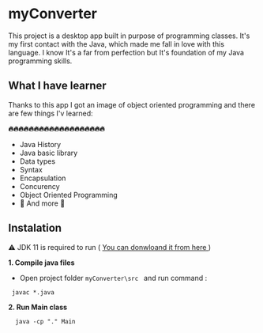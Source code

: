 # myConverter
  This project is a desktop app built in purpose of programming classes. 
It's my first contact with the Java, which made me fall in love with this language.
I know It's a far from perfection but It's foundation of my Java programming skills.

## What I have learner
  Thanks to this app I got an image of object oriented programming and there are few things I'v learned:  
  
  **:fire::fire::fire::fire::fire::fire::fire::fire::fire::fire::fire::fire::fire::fire::fire::fire::fire::fire::fire:** 
  - Java History
  - Java basic library
  - Data types
  - Syntax
  - Encapsulation
  - Concurency 
  - Object Oriented Programming 
  - :metal: And more :metal:

## Instalation
  :warning:  JDK 11 is required to run
 ( <a href="https://www.oracle.com/java/technologies/javase-jdk11-downloads.html">You can donwloand it from here </a>)

**1. Compile java files**  
  * Open project folder `myConverter\src `  and run command :    
 ```
  javac *.java
 ```
 
**2. Run Main class**  
 ```
   java -cp "." Main
 ```
 
